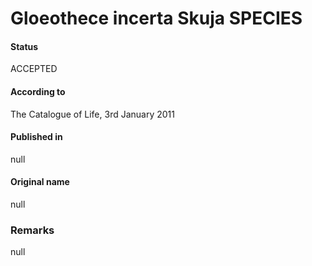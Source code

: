 # Gloeothece incerta Skuja SPECIES

#### Status
ACCEPTED

#### According to
The Catalogue of Life, 3rd January 2011

#### Published in
null

#### Original name
null

### Remarks
null